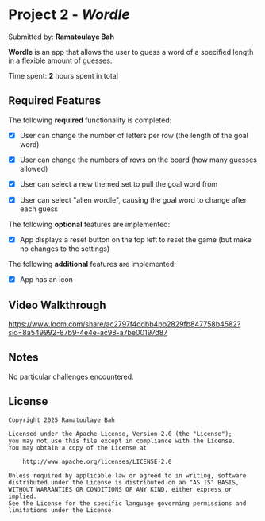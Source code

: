 # Project 2 - *Wordle*

Submitted by: **Ramatoulaye Bah**

**Wordle** is an app that allows the user to guess a word of a specified length in a flexible amount of guesses.

Time spent: **2** hours spent in total

## Required Features

The following **required** functionality is completed:

- [X] User can change the number of letters per row (the length of the goal word)
- [X] User can change the numbers of rows on the board (how many guesses allowed)
- [X] User can select a new themed set to pull the goal word from
- [X] User can select "alien wordle", causing the goal word to change after each guess


The following **optional** features are implemented:

- [X] App displays a reset button on the top left to reset the game (but make no changes to the settings)

The following **additional** features are implemented:

- [X] App has an icon

## Video Walkthrough

https://www.loom.com/share/ac2797f4ddbb4bb2829fb847758b4582?sid=8a549992-87b9-4e4e-ac98-a7be00197d87

## Notes

No particular challenges encountered.

## License

    Copyright 2025 Ramatoulaye Bah

    Licensed under the Apache License, Version 2.0 (the "License");
    you may not use this file except in compliance with the License.
    You may obtain a copy of the License at

        http://www.apache.org/licenses/LICENSE-2.0

    Unless required by applicable law or agreed to in writing, software
    distributed under the License is distributed on an "AS IS" BASIS,
    WITHOUT WARRANTIES OR CONDITIONS OF ANY KIND, either express or implied.
    See the License for the specific language governing permissions and
    limitations under the License.
